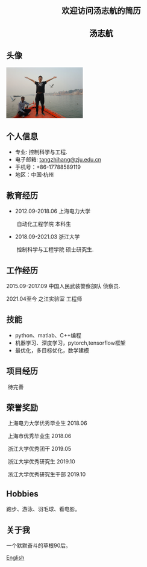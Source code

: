 ##  <center> 欢迎访问汤志航的简历 </center>

## <center style='color:black;'>  汤志航</center>

## 头像
  <img src="./imgs/img1.jpg" width=203 height=135/>  

## 个人信息

* 专业: 控制科学与工程.
* 电子邮箱: tangzhihang@zju.edu.cn 
* 手机号：+86-17788589119
* 地区：中国·杭州

## 教育经历
+ 2012.09-2018.06  上海电力大学     

  ​	自动化工程学院	   本科生

+ 2018.09-2021.03      浙江大学         

  ​	控制科学与工程学院 	硕士研究生.<br/>

## 工作经历

2015.09-2017.09 中国人民武装警察部队 侦察员.<br/>

2021.04至今  之江实验室    工程师 <br/>

## 技能
+ python、matlab、C++编程
+ 机器学习、深度学习，pytorch,tensorflow框架
+ 最优化，多目标优化，数学建模



## 项目经历

​	待完善

## 荣誉奖励

​	上海电力大学优秀毕业生     2018.06

​	上海市优秀毕业生 				2018.06

​	浙江大学优秀团干			     2019.05

​	浙江大学优秀研究生 			2019.10

​	浙江大学优秀研究生干部 	2019.10

## Hobbies
跑步、游泳、羽毛球、看电影。

## 关于我

一个默默奋斗的草根90后。

[English](./index)